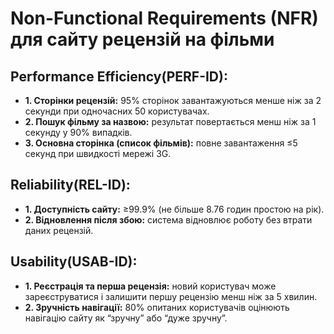 # Non-Functional Requirements (NFR) для сайту рецензій на фільми

## Performance Efficiency(PERF-ID):
- **1. Сторінки рецензій:** 95% сторінок завантажуються менше ніж за 2 секунди при одночасних 50 користувачах.  
- **2. Пошук фільму за назвою:** результат повертається менш ніж за 1 секунду у 90% випадків.  
- **3. Основна сторінка (список фільмів):** повне завантаження ≤5 секунд при швидкості мережі 3G.  

## Reliability(REL-ID):
- **1. Доступність сайту:** ≥99.9% (не більше 8.76 годин простою на рік).  
- **2. Відновлення після збою:** система відновлює роботу без втрати даних рецензій.  

## Usability(USAB-ID):
- **1. Реєстрація та перша рецензія:** новий користувач може зареєструватися і залишити першу рецензію менш ніж за 5 хвилин.  
- **2. Зручність навігації:** 80% опитаних користувачів оцінюють навігацію сайту як “зручну” або “дуже зручну”.  
